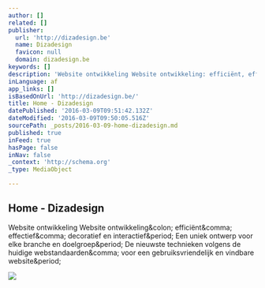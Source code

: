 ```yaml
---
author: []
related: []
publisher:
  url: 'http://dizadesign.be'
  name: Dizadesign
  favicon: null
  domain: dizadesign.be
keywords: []
description: 'Website ontwikkeling Website ontwikkeling: efficiënt, effectief, decoratief en interactief. Een uniek ontwerp voor elke branche en doelgroep. De nieuwste technieken volgens de huidige webstandaarden, voor een gebruiksvriendelijk en vindbare website.'
inLanguage: af
app_links: []
isBasedOnUrl: 'http://dizadesign.be/'
title: Home - Dizadesign
datePublished: '2016-03-09T09:51:42.132Z'
dateModified: '2016-03-09T09:50:05.516Z'
sourcePath: _posts/2016-03-09-home-dizadesign.md
published: true
inFeed: true
hasPage: false
inNav: false
_context: 'http://schema.org'
_type: MediaObject

---
```

<article style=""><h1>Home - Dizadesign</h1><p>Website ontwikkeling Website ontwikkeling&amp;colon; efficiënt&amp;comma; effectief&amp;comma; decoratief en interactief&amp;period; Een uniek ontwerp voor elke branche en doelgroep&amp;period; De nieuwste technieken volgens de huidige webstandaarden&amp;comma; voor een gebruiksvriendelijk en vindbare website&amp;period;</p><img src="http://dizadesign.be/wp-content/uploads/2015/02/design-150x150.jpg" /></article>